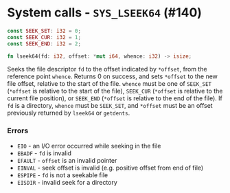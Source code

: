 # System calls - `SYS_LSEEK64` (#140)

```rust
const SEEK_SET: i32 = 0;
const SEEK_CUR: i32 = 1;
const SEEK_END: i32 = 2;

fn lseek64(fd: i32, offset: *mut i64, whence: i32) -> isize;
```

Seeks the file descriptor `fd` to the offset indicated by `*offset`, from the reference point `whence`.
Returns 0 on success, and sets `*offset` to the new file offset, relative to the start of the file.
`whence` must be one of `SEEK_SET` (`*offset` is relative to the start of the file),
`SEEK_CUR` (`*offset` is relative to the current file position), or `SEEK_END` (`*offset` is relative
to the end of the file). If `fd` is a directory, `whence` must be `SEEK_SET`, and `*offset` must be an
offset previously returned by `lseek64` or `getdents`.

### Errors

- `EIO` - an I/O error occurred while seeking in the file
- `EBADF` - `fd` is invalid
- `EFAULT` - `offset` is an invalid pointer
- `EINVAL` - seek offset is invalid (e.g. positive offset from end of file)
- `ESPIPE` - `fd` is not a seekable file
- `EISDIR` - invalid seek for a directory
